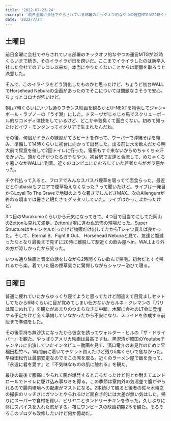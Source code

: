 ```yaml
---
title: '2022-07-23~24'
excerpt: '前日金曜に会社でやらされている部署のキックオフ的なやつの運営MTGが22時くらいまで続き...'
date: '2022/7/24'
---
```


## 土曜日

前日金曜に会社でやらされている部署のキックオフ的なやつの運営MTGが22時くらいまで続き、そのイライラが日を跨いだ。ここまでイライラしたのは新卒入社した会社でのアレコレ以来だ。本当にやりたくないことからは距離を取ろうと決意した。

そんで、このイライラをどう消化したものかと思ったけど、ちょうど初台WALLでHorsehead Neburaの企画があったのでそこについては問題なさそうで安心。ちょっとコロナが怖いけど。

朝は7時くらいにいつも通りフランス映画を観るかとU-NEXTを物色してジャン=ポール・ラプノーの『うず潮』にした。ドヌーヴがじゃじゃ馬でスクリューボール的なコメディ演技をしているけど、どこか辛気臭くて面白くない。初めて知ったけどイヴ・モンタンってイタリアで生まれたんだね。

その後、何個かドラムの練習がてらビートを作って、ウーバーで沖縄そばを頼み、準備して14時くらいに初台に向かって出発した。出る前に水を飲んだから明大前で尿意を催して2回トイレに行った。電車もすぐ来ないからめちゃくちゃ汗をかいた。頭から汗がつたるガチなやつ。初台駅で友達と合流して、めちゃくちゃ暑いなかWALLに到着。近くのコンビニにたむろしていた若者たちがガラ悪かった。

チケ代払って入ると、フロアでみんなスパスパ煙草を吸ってて面食らった。最近だとClubasiaもフロアで煙草吸えなくなった？って聞いたけど。ライブは一発目からLoyal To The Graveで地獄のような暑さでしんどさMAX。次のAilengumが終わる頃までは暑さと眠たさでグッタリしていた。ライブはかっこよかったけど。

3つ目のMurakumoくらいから元気になってきて、4つ目で目当てにしてた岡山のZettonも見れて満足。Zettonは噂に違わぬ恐怖の現場だった。Super Structureはキャンセルだったけど物販だけ出してたからTシャツ買えば良かった。そして、Eternal B、Fight It Out、 Horsehead Neburaと見て、友達と腹減ったなとなり最後まで見ずに20時に離脱して駅近くの飲み屋へin。WALLより外の方が涼しかったから笑った。

いつも通り映画と音楽の話をしながら2時間くらい飲んで帰宅。初台だとすぐ帰れるから楽。着ていた服の煙草臭さに驚愕しながらシャワー浴びて寝る。

## 日曜日

普通に疲れていたからゆっくり寝てようと思ってたけど間違えて目覚ましセットしてたから6時くらいに目が覚めてしまい仕方ないからルネ・クレマンの『パリは霧にぬれて』を観たがあまりのつまらなさに中断。木曜に会社のLT会に登壇する予定だけど全く準備していなかったから不安になり、スライドを作成する前段まで準備をした。

その後手持ち無沙汰になったから彼女を誘ってウォルター・ヒルの『ザ・ドライバー』を観た。やっぱりアメリカ映画は最高ですね。黒沢清が韓国のYoutubeチャンネルに出演していたインタビュー動画を見て、濱口竜介の未見作のために早稲田松竹へ。1時間前に着いてチケット買えたけど残り5席くらいで危なかった。早稲田松竹は最前安定なのでそこの席を取る。近くのラーメン屋で飯を食って、『永遠に君を愛す』と『不気味なものの肌に触れる』を観た。

最後の最後で腹痛にやられて腸が爆発するところだったけど何とか耐えてエンドロールでトイレに駆け込み事なきを得る。この季節は室内外の気温差で腹がやられるので腸内環境への配慮がマストになる。2本続けて観ると後者の佐々木靖之の撮影のリッチさにガツンとやられるけど面白さ的には大差が無い気はした。帰りにスーパーで食材を買い、ビリヤニとタンドリーチキンを作った。久しぶりに体にスパイスを入れた気がする。夜にワンピースの映画初期2本を観た。そろそろこのブログも改修したいけど何か億劫だ。